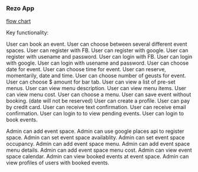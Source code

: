 ### Rezo App

[flow chart](https://www.lucidchart.com/documents/edit/8e01f617-2b57-4112-be6f-342c6eba27f0)

Key functionality:

User can book an event. 
User can choose between several different event spaces.
User can register with FB.
User can register with google.
User can register with usename and password.
User can login with FB.
User can login with google.
User can login with usename and password.
User can choose date for event.
User can choose time for event.
User can reserve, momentarily, date and time.
User can choose number of geusts for event.
User can choose $ amount for bar tab.
User can view a list of  pre-set menus.
User can view menu description.
User can view menu items.
User can view menu cost.
User can choose a menu.
User can save event without booking. (date will not be reserved)
User can create a profile.
User can pay by credit card.
User can receive text confirmation.
User can receive email confirmation.
User can login to to view pending events.
User can login to book events.

Admin can add event space.
Admin can use google places api to register space.
Admin can set event space availablity.
Admin can set event space occupancy.
Admin can add event space menu.
Admin can add event space menu details.
Admin can add event space menu cost.
Admin can view event space calendar.
Admin can view booked events at event space.
Admin can view profiles of users with booked events.





